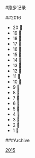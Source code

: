 #跑步记录

##2016
* 20 🙇
* 19 💪
* 18 🙇
* 17 🙇
* 16 🙇
* 15 🙇
* 14 💪
* 13 🙇
* 12 🙇
* 11 🙇
* 10 💪
* 9 💪
* 8 🙇
* 7 💪
* 6 🙇
* 5 💪
* 4 🙇
* 3 🙇
* 2 🙇
* 1 🙇

###Archive

[2015](/archive/2015.md)
